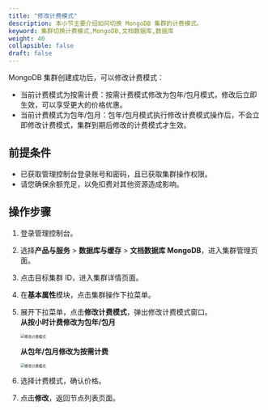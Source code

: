 ```yaml
---
title: "修改计费模式"
description: 本小节主要介绍如何切换 MongoDB 集群的计费模式。 
keyword: 集群切换计费模式,MongoDB,文档数据库,数据库
weight: 40
collapsible: false
draft: false
---
```


MongoDB 集群创建成功后，可以修改计费模式：

- 当前计费模式为按需计费：按需计费模式修改为包年/包月模式，修改后立即生效，可以享受更大的价格优惠。
- 当前计费模式为包年/包月：包年/包月模式执行修改计费模式操作后，不会立即修改计费模式，集群到期后修改的计费模式才生效。

## 前提条件

- 已获取管理控制台登录账号和密码，且已获取集群操作权限。
- 请您确保余额充足，以免扣费对其他资源造成影响。

## 操作步骤

1. 登录管理控制台。
2. 选择**产品与服务** > **数据库与缓存** > **文档数据库 MongoDB**，进入集群管理页面。
3. 点击目标集群 ID，进入集群详情页面。
4. 在**基本属性**模块，点击集群操作下拉菜单。
5. 展开下拉菜单，点击**修改计费模式**，弹出修改计费模式窗口。  
   **从按小时计费修改为包年/包月**

   <img src="../../../_images/switch_billing_mode.png" alt="修改计费模式" style="zoom:50%;" />

   **从包年/包月修改为按需计费**

   <img src="../../../_images/switch_billing_mode01.png" alt="修改计费模式" style="zoom:50%;" />

6. 选择计费模式，确认价格。
7. 点击**修改**，返回节点列表页面。
